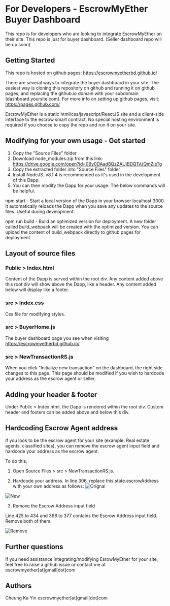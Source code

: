 # For Developers - EscrowMyEther Buyer Dashboard

This repo is for developers who are looking to integrate EscrowMyEther on their site. This repo is just for buyer dashboard. (Seller dashboard repo will be up soon)




## Getting Started

This repo is hosted on github pages: https://escrowmyetherbd.github.io/

There are several ways to integrate the buyer dashboard in your site. The easiest way is cloning this repository on github and running it on github pages, and replacing the github.io domain with your subdomain (dashboard.yoursite.com).
For more info on setting up github pages, visit: https://pages.github.com/

EscrowMyEther is a static html/css/javascript/ReactJS site and a client-side interface to the escrow smart contract. No special hosting environment is required if you choose to copy the repo and run it on your site.

## Modifying for your own usage - Get started

1)	Copy the "Source Files" folder
2)	Download node_modules.zip from this link: https://drive.google.com/open?id=0By0DAad8QzZAUjBDQ1VJQmZieTg
3)  Copy the extracted folder into "Source Files" folder
4)	Install NodeJS. v8.1.4 is recommended as it's used in the development of this Dapp.
5)  You can then modify the Dapp for your usage. The below commands will be helpful.

npm start - Start a local version of the Dapp in your browser localhost:3000. It automatically reloads the Dapp when you save any updates to the source files. Useful during development.

npm run build - Build an optimized version for deployment. A new folder called build_webpack will be created with the optimized version. You can upload the content of build_webpack directly to github pages for deployment.

## Layout of source files

### Public > Index.html
Content of the Dapp is served within the root div. Any content added above this root div will show above the Dapp, like a header. Any content added below will display like a footer.

### src > Index.css
Css file for modifying styles.

### src > BuyerHome.js
The buyer dashboard page you see when visiting https://escrowmyetherbd.github.io/

### src > NewTransactionRS.js
When you click "Initialize new transaction" on the dashboard, the right side changes to this page. This page should be modified if you wish to hardcode your address as the escrow agent or seller.




## Adding your header & footer

Under Public > Index.html, the Dapp is rendered within the root div. Custom header and footers can be added above and below this div.


## Hardcoding Escrow Agent address
If you look to be the escrow agent for your site (example: Real estate agents, classified sites), you can remove the escrow agent input field and hardcode your address as the escrow agent.

To do this, 

1) Open Source Files > src > NewTransactionRS.js.

2) Hardcode your address. In line 306, replace this.state.escrowAddress with your own address as follows:
![Orignal](https://user-images.githubusercontent.com/24837709/32013863-fb55a59a-b9ee-11e7-867b-437a1f67526f.png)

![New](https://user-images.githubusercontent.com/24837709/32013861-fb290e9a-b9ee-11e7-8754-fa4f7cdca610.png)

3) Remove the Escrow Address input field

Line 425 to 434 and 368 to 377 contains the Escrow Address input field. Remove both of them.

![Remove](https://user-images.githubusercontent.com/24837709/32030707-6ec46738-ba2f-11e7-8fe3-5dd84c7a6181.png)

## Further questions
If you need assistance integrating/modifying EsrowMyEther for your site, feel free to raise a github issue or contact me at escrowmyether[at]gmail[dot]com

## Authors

Cheung Ka Yin 
escrowmyether[at]gmail[dot]com

